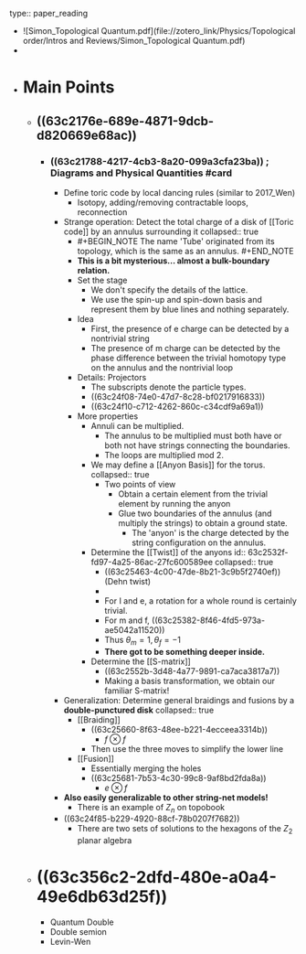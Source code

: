 type:: paper_reading

- ![Simon_Topological Quantum.pdf](file://zotero_link/Physics/Topological order/Intros and Reviews/Simon_Topological Quantum.pdf)
-
- # Main Points
	- ## ((63c2176e-689e-4871-9dcb-d820669e68ac))
		- ### ((63c21788-4217-4cb3-8a20-099a3cfa23ba)) ; Diagrams and Physical Quantities #card
			- Define toric code by local dancing rules (similar to 2017_Wen)
				- Isotopy, adding/removing contractable loops, reconnection
			- Strange operation: Detect the total charge of a disk of [[Toric code]] by an annulus surrounding it
			  collapsed:: true
				- #+BEGIN_NOTE
				  The name 'Tube' originated from its topology, which is the same as an annulus.
				  #+END_NOTE
				- **This is a bit mysterious... almost a bulk-boundary relation.**
				- Set the stage
					- We don't specify the details of the lattice.
					- We use the spin-up and spin-down basis and represent them by blue lines and nothing separately.
				- Idea
					- First, the presence of e charge can be detected by a nontrivial string
					- The presence of m charge can be detected by the phase difference between the trivial homotopy type on the annulus and the nontrivial loop
				- Details: Projectors
					- The subscripts denote the particle types.
					- ((63c24f08-74e0-47d7-8c28-bf0217916833))
					- ((63c24f10-c712-4262-860c-c34cdf9a69a1))
				- More properties
					- Annuli can be multiplied.
						- The annulus to be multiplied must both have or both not have strings connecting the boundaries.
						- The loops are multiplied mod 2.
					- We may define a [[Anyon Basis]] for the torus.
					  collapsed:: true
						- Two points of view
							- Obtain a certain element from the trivial element by running the anyon
							- Glue two boundaries of the annulus (and multiply the strings) to obtain a ground state.
								- The 'anyon' is the charge detected by the string configuration on the annulus.
					- Determine the [[Twist]] of the anyons
					  id:: 63c2532f-fd97-4a25-86ac-27fc600589ee
					  collapsed:: true
						- ((63c25463-4c00-47de-8b21-3c9b5f2740ef)) (Dehn twist)
						-
						- For I and e, a rotation for a whole round is certainly trivial.
						- For m and f, ((63c25382-8f46-4fd5-973a-ae5042a11520))
						- Thus $\theta_m=1, \theta_f=-1$
						- **There got to be something deeper inside.**
					- Determine the [[S-matrix]]
						- ((63c2552b-3d48-4a77-9891-ca7aca3817a7))
						- Making a basis transformation, we obtain our familiar S-matrix!
			- Generalization: Determine general braidings and fusions by a **double-punctured disk**
			  collapsed:: true
				- [[Braiding]]
					- ((63c25660-8f63-48ee-b221-4ecceea3314b))
						- $f \otimes f$
					- Then use the three moves to simplify the lower line
				- [[Fusion]]
					- Essentially merging the holes
					- ((63c25681-7b53-4c30-99c8-9af8bd2fda8a))
						- $e \otimes f$
			- **Also easily generalizable to other string-net models!**
				- There is an example of $Z_n$ on topobook
			- ((63c24f85-b229-4920-88cf-78b0207f7682))
				- There are two sets of solutions to the hexagons of the $Z_2$ planar algebra
	- # ((63c356c2-2dfd-480e-a0a4-49e6db63d25f))
		- Quantum Double
		- Double semion
		- Levin-Wen